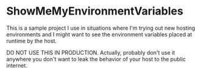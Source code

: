 # ShowMeMyEnvironmentVariables

This is a sample project I use in situations where I'm trying out new hosting environments and I might want to see the environment variables placed at runtime by the host. 

DO NOT USE THIS IN PRODUCTION. 
Actually, probably don't use it anywhere you don't want to leak the behavior of your host to the public internet. 
